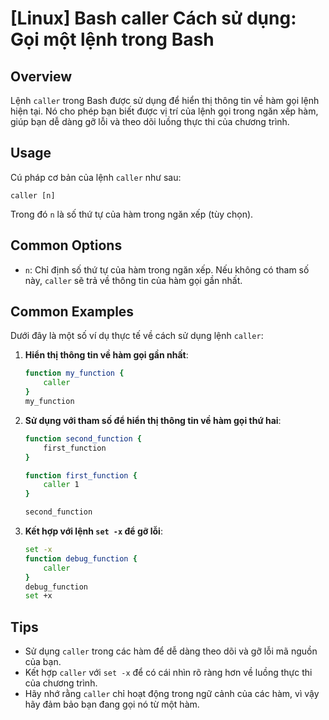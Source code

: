 # [Linux] Bash caller Cách sử dụng: Gọi một lệnh trong Bash

## Overview
Lệnh `caller` trong Bash được sử dụng để hiển thị thông tin về hàm gọi lệnh hiện tại. Nó cho phép bạn biết được vị trí của lệnh gọi trong ngăn xếp hàm, giúp bạn dễ dàng gỡ lỗi và theo dõi luồng thực thi của chương trình.

## Usage
Cú pháp cơ bản của lệnh `caller` như sau:
```
caller [n]
```
Trong đó `n` là số thứ tự của hàm trong ngăn xếp (tùy chọn).

## Common Options
- `n`: Chỉ định số thứ tự của hàm trong ngăn xếp. Nếu không có tham số này, `caller` sẽ trả về thông tin của hàm gọi gần nhất.

## Common Examples
Dưới đây là một số ví dụ thực tế về cách sử dụng lệnh `caller`:

1. **Hiển thị thông tin về hàm gọi gần nhất**:
   ```bash
   function my_function {
       caller
   }
   my_function
   ```

2. **Sử dụng với tham số để hiển thị thông tin về hàm gọi thứ hai**:
   ```bash
   function second_function {
       first_function
   }

   function first_function {
       caller 1
   }

   second_function
   ```

3. **Kết hợp với lệnh `set -x` để gỡ lỗi**:
   ```bash
   set -x
   function debug_function {
       caller
   }
   debug_function
   set +x
   ```

## Tips
- Sử dụng `caller` trong các hàm để dễ dàng theo dõi và gỡ lỗi mã nguồn của bạn.
- Kết hợp `caller` với `set -x` để có cái nhìn rõ ràng hơn về luồng thực thi của chương trình.
- Hãy nhớ rằng `caller` chỉ hoạt động trong ngữ cảnh của các hàm, vì vậy hãy đảm bảo bạn đang gọi nó từ một hàm.